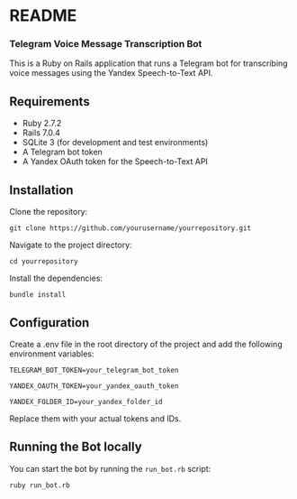 # README

### Telegram Voice Message Transcription Bot
This is a Ruby on Rails application that runs a Telegram bot for transcribing voice messages using the Yandex Speech-to-Text API.

## Requirements
* Ruby 2.7.2
* Rails 7.0.4
* SQLite 3 (for development and test environments)
* A Telegram bot token
* A Yandex OAuth token for the Speech-to-Text API

## Installation
Clone the repository:

`git clone https://github.com/yourusername/yourrepository.git`

Navigate to the project directory:

`cd yourrepository`

Install the dependencies:

`bundle install`


## Configuration
Create a .env file in the root directory of the project and add the following environment variables:

`TELEGRAM_BOT_TOKEN=your_telegram_bot_token`

`YANDEX_OAUTH_TOKEN=your_yandex_oauth_token`

`YANDEX_FOLDER_ID=your_yandex_folder_id`

Replace them with your actual tokens and IDs.

## Running the Bot locally

You can start the bot by running the `run_bot.rb` script:

`ruby run_bot.rb`
